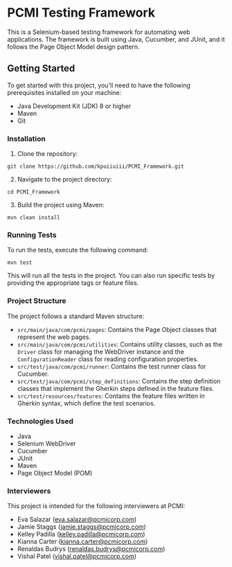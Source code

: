 # PCMI Testing Framework

This is a Selenium-based testing framework for automating web applications. The framework is built using Java, Cucumber, and JUnit, and it follows the Page Object Model design pattern.

## Getting Started

To get started with this project, you'll need to have the following prerequisites installed on your machine:

- Java Development Kit (JDK) 8 or higher
- Maven
- Git

### Installation

1. Clone the repository:

```
git clone https://github.com/kpuiiuiii/PCMI_Framework.git
```

2. Navigate to the project directory:

```
cd PCMI_Framework
```

3. Build the project using Maven:

```
mvn clean install
```

### Running Tests

To run the tests, execute the following command:

```
mvn test
```

This will run all the tests in the project. You can also run specific tests by providing the appropriate tags or feature files.

### Project Structure

The project follows a standard Maven structure:

- `src/main/java/com/pcmi/pages`: Contains the Page Object classes that represent the web pages.
- `src/main/java/com/pcmi/utilities`: Contains utility classes, such as the `Driver` class for managing the WebDriver instance and the `ConfigurationReader` class for reading configuration properties.
- `src/test/java/com/pcmi/runner`: Contains the test runner class for Cucumber.
- `src/test/java/com/pcmi/step_definitions`: Contains the step definition classes that implement the Gherkin steps defined in the feature files.
- `src/test/resources/features`: Contains the feature files written in Gherkin syntax, which define the test scenarios.

### Technologies Used

- Java
- Selenium WebDriver
- Cucumber
- JUnit
- Maven
- Page Object Model (POM)

### Interviewers

This project is intended for the following interviewers at PCMI:

- Eva Salazar (eva.salazar@pcmicorp.com)
- Jamie Staggs (jamie.staggs@pcmicorp.com)
- Kelley Padilla (kelley.padilla@pcmicorp.com)
- Kianna Carter (kianna.carter@pcmicorp.com)
- Renaldas Budrys (renaldas.budrys@pcmicorp.com)
- Vishal Patel (vishal.patel@pcmicorp.com)